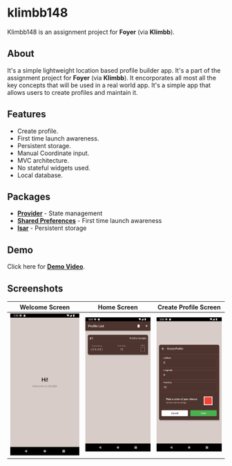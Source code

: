 # klimbb148

Klimbb148 is an assignment project for **Foyer** (via **Klimbb**).

## About
It's a simple lightweight location based profile builder app. It's a part of the assignment project for **Foyer** (via **Klimbb**). It encorporates all most all the key concepts that will be used in a real world app. It's a simple app that allows users to create profiles and maintain it.

## Features
- Create profile.
- First time launch awareness.
- Persistent storage.
- Manual Coordinate input.
- MVC architecture.
- No stateful widgets used.
- Local database.


## Packages
- [**Provider**](https://pub.dev/packages/provider) - State management
- [**Shared Preferences**](https://pub.dev/packages/shared_preferences) - First time launch awareness
- [**Isar**](https://pub.dev/packages/isar) - Persistent storage

## Demo
Click here for [**Demo Video**](/assets/demo.mov).
## Screenshots
| Welcome Screen                                                              | Home Screen | Create Profile Screen |
|:----------------------------------------------------------------------------:|:-----------------------------:| :-----------------------------:|
| <img src="assets/screenshots/welcome_screen.png" title="" alt="Welcome Screen" width="280"> | <img src="assets/screenshots/home_screen.png" title="" alt="Multiple Chats" width="280"> | <img src="assets/screenshots/create_profile.png" title="" alt="Create Profile Screen" width="280"> |